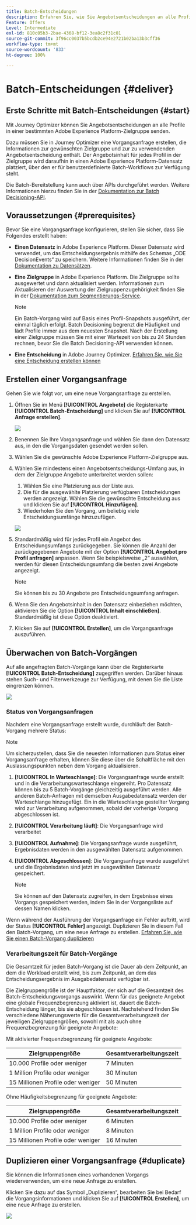 ```yaml
---
title: Batch-Entscheidungen
description: Erfahren Sie, wie Sie Angebotsentscheidungen an alle Profile in einer bestimmten Adobe Experience Platform-Zielgruppe senden.
Feature: Offers
Level: Intermediate
exl-id: 810c05b3-2bae-4368-bf12-3ea8c2f31c01
source-git-commit: 3f96cc0037b5bcdb2ce94e2721b02ba13b3cff36
workflow-type: tm+mt
source-wordcount: '833'
ht-degree: 100%

---
```


# Batch-Entscheidungen {#deliver}

## Erste Schritte mit Batch-Entscheidungen {#start}

Mit Journey Optimizer können Sie Angebotsentscheidungen an alle Profile in einer bestimmten Adobe Experience Platform-Zielgruppe senden.

Dazu müssen Sie in Journey Optimizer eine Vorgangsanfrage erstellen, die Informationen zur gewünschten Zielgruppe und zur zu verwendenden Angebotsentscheidung enthält. Der Angebotsinhalt für jedes Profil in der Zielgruppe wird daraufhin in einen Adobe Experience Platform-Datensatz platziert, über den er für benutzerdefinierte Batch-Workflows zur Verfügung steht.

Die Batch-Bereitstellung kann auch über APIs durchgeführt werden. Weitere Informationen hierzu finden Sie in der [Dokumentation zur Batch Decisioning-API](api-reference/offer-delivery-api/batch-decisioning-api.md).

## Voraussetzungen {#prerequisites}

Bevor Sie eine Vorgangsanfrage konfigurieren, stellen Sie sicher, dass Sie Folgendes erstellt haben:

* **Einen Datensatz** in Adobe Experience Platform. Dieser Datensatz wird verwendet, um das Entscheidungsergebnis mithilfe des Schemas „ODE DecisionEvents“ zu speichern. Weitere Informationen finden Sie in der [Dokumentation zu Datensätzen](https://experienceleague.adobe.com/docs/experience-platform/catalog/datasets/overview.html?lang=de).

* **Eine Zielgruppe** in Adobe Experience Platform. Die Zielgruppe sollte ausgewertet und dann aktualisiert werden. Informationen zum Aktualisieren der Auswertung der Zielgruppenzugehörigkeit finden Sie in der [Dokumentation zum Segmentierungs-Service](http://www.adobe.com/go/segmentation-overview-en_de).

  >[!NOTE]
  >
  >Ein Batch-Vorgang wird auf Basis eines Profil-Snapshots ausgeführt, der einmal täglich erfolgt. Batch Decisioning begrenzt die Häufigkeit und lädt Profile immer aus dem neuesten Snapshot. Nach der Erstellung einer Zielgruppe müssen Sie mit einer Wartezeit von bis zu 24 Stunden rechnen, bevor Sie die Batch Decisioning-API verwenden können.

* **Eine Entscheidung** in Adobe Journey Optimizer. [Erfahren Sie, wie Sie eine Entscheidung erstellen können](offer-activities/create-offer-activities.md)

<!-- in API doc, remove these info and add ref here-->

## Erstellen einer Vorgangsanfrage

Gehen Sie wie folgt vor, um eine neue Vorgangsanfrage zu erstellen.

1. Öffnen Sie im Menü **[!UICONTROL Angebote]** die Registerkarte **[!UICONTROL Batch-Entscheidung]** und klicken Sie auf **[!UICONTROL Anfrage erstellen]**.

   ![](assets/batch-create.png)

1. Benennen Sie Ihre Vorgangsanfrage und wählen Sie dann den Datensatz aus, in den die Vorgangsdaten gesendet werden sollen.

1. Wählen Sie die gewünschte Adobe Experience Platform-Zielgruppe aus.

1. Wählen Sie mindestens einen Angebotsentscheidungs-Umfang aus, in dem der Zielgruppe Angebote unterbreitet werden sollen:
   1. Wählen Sie eine Platzierung aus der Liste aus.
   1. Die für die ausgewählte Platzierung verfügbaren Entscheidungen werden angezeigt. Wählen Sie die gewünschte Entscheidung aus und klicken Sie auf **[!UICONTROL Hinzufügen]**.
   1. Wiederholen Sie den Vorgang, um beliebig viele Entscheidungsumfänge hinzuzufügen.

   ![](assets/batch-decision.png)

1. Standardmäßig wird für jedes Profil ein Angebot des Entscheidungsumfangs zurückgegeben. Sie können die Anzahl der zurückgegebenen Angebote mit der Option **[!UICONTROL Angebot pro Profil anfragen]** anpassen. Wenn Sie beispielsweise „2“ auswählen, werden für diesen Entscheidungsumfang die besten zwei Angebote angezeigt.

   >[!NOTE]
   >
   >Sie können bis zu 30 Angebote pro Entscheidungsumfang anfragen.

1. Wenn Sie den Angebotsinhalt in den Datensatz einbeziehen möchten, aktivieren Sie die Option **[!UICONTROL Inhalt einschließen]**. Standardmäßig ist diese Option deaktiviert.

1. Klicken Sie auf **[!UICONTROL Erstellen]**, um die Vorgangsanfrage auszuführen.

## Überwachen von Batch-Vorgängen

Auf alle angefragten Batch-Vorgänge kann über die Registerkarte **[!UICONTROL Batch-Entscheidung]** zugegriffen werden. Darüber hinaus stehen Such- und Filterwerkzeuge zur Verfügung, mit denen Sie die Liste eingrenzen können.

![](assets/batch-list.png)

### Status von Vorgangsanfragen

Nachdem eine Vorgangsanfrage erstellt wurde, durchläuft der Batch-Vorgang mehrere Status:

>[!NOTE]
>
>Um sicherzustellen, dass Sie die neuesten Informationen zum Status einer Vorgangsanfrage erhalten, können Sie diese über die Schaltfläche mit den Auslassungspunkten neben dem Vorgang aktualisieren.

1. **[!UICONTROL In Warteschlange]**: Die Vorgangsanfrage wurde erstellt und in die Verarbeitungswarteschlange eingereiht. Pro Datensatz können bis zu 5 Batch-Vorgänge gleichzeitig ausgeführt werden. Alle anderen Batch-Anfragen mit demselben Ausgabedatensatz werden der Warteschlange hinzugefügt. Ein in die Warteschlange gestellter Vorgang wird zur Verarbeitung aufgenommen, sobald der vorherige Vorgang abgeschlossen ist.
1. **[!UICONTROL Verarbeitung läuft]**: Die Vorgangsanfrage wird verarbeitet
1. **[!UICONTROL Aufnahme]**: Die Vorgangsanfrage wurde ausgeführt, Ergebnisdaten werden in den ausgewählten Datensatz aufgenommen.
1. **[!UICONTROL Abgeschlossen]**: Die Vorgangsanfrage wurde ausgeführt und die Ergebnisdaten sind jetzt im ausgewählten Datensatz gespeichert.

   >[!NOTE]
   >
   >Sie können auf den Datensatz zugreifen, in dem Ergebnisse eines Vorgangs gespeichert werden, indem Sie in der Vorgangsliste auf dessen Namen klicken.

Wenn während der Ausführung der Vorgangsanfrage ein Fehler auftritt, wird der Status **[!UICONTROL Fehler]** angezeigt. Duplizieren Sie in diesem Fall den Batch-Vorgang, um eine neue Anfrage zu erstellen. [Erfahren Sie, wie Sie einen Batch-Vorgang duplizieren](#duplicate)

### Verarbeitungszeit für Batch-Vorgänge

Die Gesamtzeit für jeden Batch-Vorgang ist die Dauer ab dem Zeitpunkt, an dem die Workload erstellt wird, bis zum Zeitpunkt, an dem das Entscheidungsergebnis im Ausgabedatensatz verfügbar ist.

Die Zielgruppengröße ist der Hauptfaktor, der sich auf die Gesamtzeit des Batch-Entscheidungsvorgangs auswirkt. Wenn für das geeignete Angebot eine globale Frequenzbegrenzung aktiviert ist, dauert die Batch-Entscheidung länger, bis sie abgeschlossen ist. Nachstehend finden Sie verschiedene Näherungswerte für die Gesamtverarbeitungszeit der jeweiligen Zielgruppengrößen, sowohl mit als auch ohne Frequenzbegrenzung für geeignete Angebote:

Mit aktivierter Frequenzbegrenzung für geeignete Angebote:

| Zielgruppengröße | Gesamtverarbeitungszeit |
|--------------|----------------------------|
| 10.000 Profile oder weniger | 7 Minuten |
| 1 Million Profile oder weniger | 30 Minuten |
| 15 Millionen Profile oder weniger | 50 Minuten |

Ohne Häufigkeitsbegrenzung für geeignete Angebote:

| Zielgruppengröße | Gesamtverarbeitungszeit |
|--------------|----------------------------|
| 10.000 Profile oder weniger | 6 Minuten |
| 1 Million Profile oder weniger | 8 Minuten |
| 15 Millionen Profile oder weniger | 16 Minuten |

## Duplizieren einer Vorgangsanfrage {#duplicate}

Sie können die Informationen eines vorhandenen Vorgangs wiederverwenden, um eine neue Anfrage zu erstellen.

Klicken Sie dazu auf das Symbol „Duplizieren“, bearbeiten Sie bei Bedarf die Vorgangsinformationen und klicken Sie auf **[!UICONTROL Erstellen]**, um eine neue Anfrage zu erstellen.

![](assets/batch-duplicate.png)
